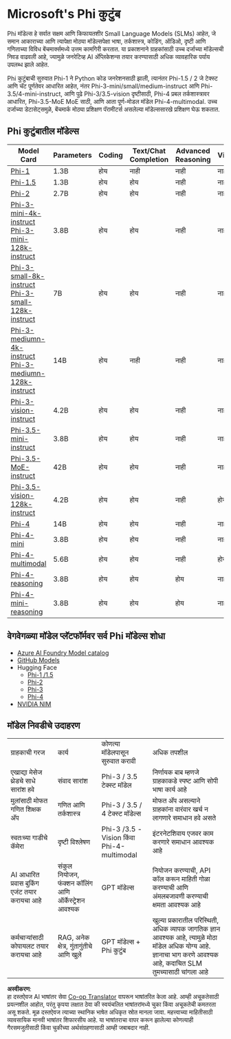 <!--
CO_OP_TRANSLATOR_METADATA:
{
  "original_hash": "b5d936ffe4dfbab2244f6eb21b11f3b3",
  "translation_date": "2025-05-09T07:56:10+00:00",
  "source_file": "md/01.Introduction/01/01.PhiFamily.md",
  "language_code": "mr"
}
-->
# Microsoft's Phi कुटुंब

Phi मॉडेल्स हे सर्वात सक्षम आणि किफायतशीर Small Language Models (SLMs) आहेत, जे समान आकाराच्या आणि त्यापेक्षा मोठ्या मॉडेल्सपेक्षा भाषा, तर्कशास्त्र, कोडिंग, ऑडिओ, दृष्टी आणि गणिताच्या विविध बेंचमार्क्समध्ये उत्तम कामगिरी करतात. या प्रकाशनाने ग्राहकांसाठी उच्च दर्जाच्या मॉडेल्सची निवड वाढवली आहे, ज्यामुळे जनरेटिव्ह AI अ‍ॅप्लिकेशन्स तयार करण्यासाठी अधिक व्यावहारिक पर्याय उपलब्ध झाले आहेत.

Phi कुटुंबाची सुरुवात Phi-1 ने Python कोड जनरेशनसाठी झाली, त्यानंतर Phi-1.5 / 2 जे टेक्स्ट आणि चॅट पूर्णतेवर आधारित आहेत, नंतर Phi-3-mini/small/medium-instruct आणि Phi-3.5/4-mini-instruct, आणि पुढे Phi-3/3.5-vision दृष्टीसाठी, Phi-4 प्रबल तर्कशास्त्रावर आधारित, Phi-3.5-MoE MoE साठी, आणि आता पूर्ण-मोडल मॉडेल Phi-4-multimodal. उच्च दर्जाच्या डेटासेट्समुळे, बेंचमार्क मोठ्या प्रशिक्षण पॅरामीटर्स असलेल्या मॉडेल्ससारखे प्रशिक्षण घेऊ शकतात.

## Phi कुटुंबातील मॉडेल्स

<div style="font-size:8px">

| Model Card |Parameters|Coding|Text/Chat Completion|Advanced Reasoning| Vision | Audio | MoE
| - | -  | - | - |- |- |- |- |
|[Phi-1](https://huggingface.co/microsoft/phi-1)|1.3B| होय| नाही | नाही | नाही | नाही | नाही |
|[Phi-1.5](https://huggingface.co/microsoft/phi-1_5)|1.3B| होय| होय| नाही | नाही | नाही | नाही |
|[Phi-2](https://huggingface.co/microsoft/phi-1_5)|2.7B| होय| होय| नाही | नाही | नाही | नाही |
|[Phi-3-mini-4k-instruct](https://huggingface.co/microsoft/Phi-3-mini-4k-instruct)<br/>[Phi-3-mini-128k-instruct](https://huggingface.co/microsoft/Phi-3-mini-128k-instruct)|3.8B| होय| होय| नाही | नाही | नाही | नाही |
|[Phi-3-small-8k-instruct](https://huggingface.co/microsoft/Phi-3-small-8k-instruct)<br/>[Phi-3-small-128k-instruct](https://huggingface.co/microsoft/Phi-3-small-128k-instruct)<br/>|7B| होय| होय| नाही | नाही | नाही | नाही |
|[Phi-3-mediumn-4k-instruct](https://huggingface.co/microsoft/Phi-3-medium-4k-instruct)<br>[Phi-3-mediumn-128k-instruct](https://huggingface.co/microsoft/Phi-3-medium-128k-instruct)|14B| होय| नाही| नाही | नाही | नाही | नाही |
|[Phi-3-vision-instruct](https://huggingface.co/microsoft/Phi-3-vision-128k-instruct)|4.2B| होय| होय| नाही | नाही | नाही | नाही |
|[Phi-3.5-mini-instruct](https://huggingface.co/microsoft/Phi-3.5-mini-instruct)|3.8B| होय| होय| नाही | नाही | नाही | नाही |
|[Phi-3.5-MoE-instruct](https://huggingface.co/microsoft/Phi-3.5-MoE-instruct)|42B| होय| होय| नाही | नाही | नाही | होय |
|[Phi-3.5-vision-128k-instruct](https://huggingface.co/microsoft/Phi-3.5-vision-instruct)|4.2B| होय| होय| नाही | होय | नाही | नाही |
|[Phi-4](https://huggingface.co/microsoft/phi-4)|14B| होय| होय| नाही | नाही | नाही | नाही |
|[Phi-4-mini](https://huggingface.co/microsoft/Phi-4-mini-instruct)|3.8B| होय| होय| नाही | नाही | नाही | नाही |
|[Phi-4-multimodal](https://huggingface.co/microsoft/Phi-4-multimodal-instruct)|5.6B| होय| होय| नाही | होय | होय | नाही |
|[Phi-4-reasoning](../../../../../md/01.Introduction/01)|3.8B| होय| होय| होय | नाही | नाही | नाही |
|[Phi-4-mini-reasoning](../../../../../md/01.Introduction/01)|3.8B| होय| होय| होय | नाही | नाही | नाही |

</div>

## **वेगवेगळ्या मॉडेल प्लॅटफॉर्मवर सर्व Phi मॉडेल्स शोधा**

- [Azure AI Foundry Model catalog](https://ai.azure.com/explore/models?selectedCollection=phi)
- [GitHub Models](https://github.com/marketplace?query=Phi&type=models)
- Hugging Face
  - [Phi-1 /1.5](https://huggingface.co/collections/microsoft/phi-1-6626e29134744e94e222d572)
  - [Phi-2](https://huggingface.co/microsoft/phi-2)
  - [Phi-3](https://huggingface.co/collections/microsoft/phi-3-6626e15e9585a200d2d761e3)
  - [Phi-4](https://huggingface.co/collections/microsoft/phi-4-677e9380e514feb5577a40e4)
- [NVIDIA NIM](https://build.nvidia.com/search?q=Phi)

## मॉडेल निवडीचे उदाहरण

| | | | |
|-|-|-|-|
|ग्राहकाची गरज|कार्य|कोणत्या मॉडेलपासून सुरुवात करावी|अधिक तपशील|
|एखाद्या मेसेज थ्रेडचे साधे सारांश हवे|संवाद सारांश|Phi-3 / 3.5 टेक्स्ट मॉडेल|निर्णायक बाब म्हणजे ग्राहकाकडे स्पष्ट आणि सोपी भाषा कार्य आहे|
|मुलांसाठी मोफत गणित शिक्षक अ‍ॅप|गणित आणि तर्कशास्त्र|Phi-3 / 3.5 / 4 टेक्स्ट मॉडेल्स|मोफत अ‍ॅप असल्याने ग्राहकांना वारंवार खर्च न लागणारे समाधान हवे असते|
|स्वतःच्या गाडीचे कॅमेरा|दृष्टी विश्लेषण|Phi-3 /3.5 -Vision किंवा Phi-4-multimodal|इंटरनेटशिवाय एजवर काम करणारे समाधान आवश्यक आहे|
|AI आधारित प्रवास बुकिंग एजंट तयार करायचा आहे|संकुल नियोजन, फंक्शन कॉलिंग आणि ऑर्केस्ट्रेशन आवश्यक|GPT मॉडेल्स|नियोजन करण्याची, API कॉल करून माहिती गोळा करण्याची आणि अंमलबजावणी करण्याची क्षमता आवश्यक आहे|
|कर्मचाऱ्यांसाठी कोपायलट तयार करायचा आहे|RAG, अनेक क्षेत्र, गुंतागुंतीचे आणि खुले|GPT मॉडेल्स + Phi कुटुंब|खुल्या प्रकारातील परिस्थिती, अधिक व्यापक जागतिक ज्ञान आवश्यक आहे, त्यामुळे मोठा मॉडेल अधिक योग्य आहे. ज्ञानाचा भाग करणे आवश्यक आहे, कदाचित SLM तुमच्यासाठी चांगला आहे|

**अस्वीकरण**:  
हा दस्तऐवज AI भाषांतर सेवा [Co-op Translator](https://github.com/Azure/co-op-translator) वापरून भाषांतरित केला आहे. आम्ही अचूकतेसाठी प्रयत्नशील आहोत, परंतु कृपया लक्षात ठेवा की स्वयंचलित भाषांतरांमध्ये चुका किंवा अचूकतेची कमतरता असू शकते. मूळ दस्तऐवज त्याच्या स्थानिक भाषेत अधिकृत स्रोत मानला जावा. महत्त्वाच्या माहितीसाठी व्यावसायिक मानवी भाषांतर शिफारसीय आहे. या भाषांतराचा वापर करून झालेल्या कोणत्याही गैरसमजुतीसाठी किंवा चुकीच्या अर्थसंग्रहणासाठी आम्ही जबाबदार नाही.